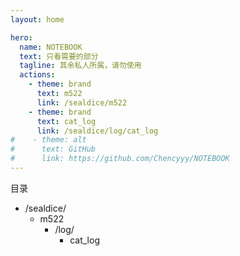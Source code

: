 ```yaml
---
layout: home

hero:
  name: NOTEBOOK
  text: 只看需要的部分
  tagline: 其余私人所属，请勿使用
  actions:
    - theme: brand
      text: m522
      link: /sealdice/m522
    - theme: brand
      text: cat_log
      link: /sealdice/log/cat_log
#    - theme: alt
#      text: GitHub
#      link: https://github.com/Chencyyy/NOTEBOOK
---
```


目录
- /sealdice/
  - m522
    - /log/
      - cat_log